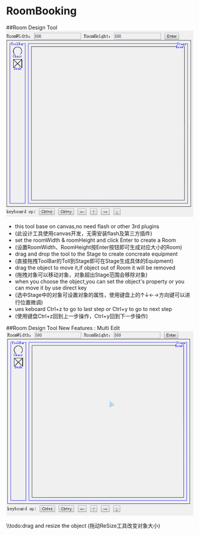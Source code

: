 # RoomBooking
##Room Design Tool
![DesignRoom](https://github.com/lijintian/RoomBooking/blob/master/RB/RB/Source/Introduce/DesignRoom.gif) 
* this tool base on canvas,no need flash or other 3rd plugins 
 * (此设计工具使用canvas开发，无需安装flash及第三方插件)
* set the roomWidth & roomHeight and click Enter to create a Room
 * (设置RoomWidth、RoomHeight按Enter按钮即可生成对应大小的Room)
* drag and drop the tool to the Stage to create concreate equipment
 * (直接拖拽ToolBar的Toll到Stage即可在Stage生成具体的Equipment)
* drag the object to move it,if object out of Room it will be removed
 * (拖拽对象可以移动对象，对象超出Stage范围会移除对象)
* when you choose the object,you can set the object's property or you can move it by use direct key
 * (选中Stage中的对象可设置对象的属性，使用键盘上的↑↓←→方向键可以进行位置微调)
* ues keboard Ctrl+z to go to last step or Ctrl+y to go to next step
 * (使用键盘Ctrl+z回到上一步操作，Ctrl+y回到下一步操作)

##Room Design Tool New Features : Multi Edit
![MultiEdit](https://github.com/lijintian/RoomBooking/blob/master/RB/RB/Source/Introduce/DesignRoomMultiEdit.gif)

\\\\todo:drag and resize the object (拖动ReSize工具改变对象大小)
